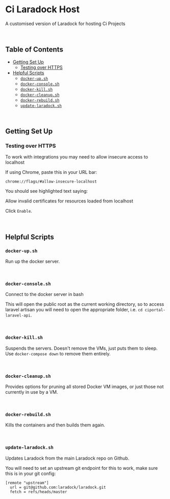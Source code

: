 
# Ci Laradock Host <!-- omit in toc -->

A customised version of Laradock for hosting Ci Projects

&nbsp;




## Table of Contents <!-- omit in toc -->

<!-- toc created automatically via vscode Markdown All in One Plugin https://marketplace.visualstudio.com/items?itemName=yzhang.markdown-all-in-one -->
<!-- toc -->

- [Getting Set Up](#getting-set-up)
  - [Testing over HTTPS](#testing-over-https)
- [Helpful Scripts](#helpful-scripts)
  - [`docker-up.sh`](#docker-upsh)
  - [`docker-console.sh`](#docker-consolesh)
  - [`docker-kill.sh`](#docker-killsh)
  - [`docker-cleanup.sh`](#docker-cleanupsh)
  - [`docker-rebuild.sh`](#docker-rebuildsh)
  - [`update-laradock.sh`](#update-laradocksh)

<!-- tocstop -->

&nbsp;





## Getting Set Up

### Testing over HTTPS

To work with integrations you may need to allow insecure access to localhost

If using Chrome, paste this in your URL bar:

`chrome://flags/#allow-insecure-localhost`


You should see highlighted text saying:

Allow invalid certificates for resources loaded from localhost

Click ` Enable `.
  
&nbsp;





## Helpful Scripts

### `docker-up.sh`

Run up the docker server.

&nbsp;


  
  
### `docker-console.sh`

Connect to the docker server in bash

This will open the public root as the current working directory, so to access laravel artisan
you will need to open the appropriate folder, i.e. `cd ciportal-laravel-api`.

&nbsp;


  
  
### `docker-kill.sh`

Suspends the servers. Doesn't remove the VMs, just puts them to sleep.  
Use `docker-compose down` to remove them entirely.

&nbsp;


  
  
### `docker-cleanup.sh`

Provides options for pruning all stored Docker VM images, or just those not currently in use
by a VM.

&nbsp;


  
  
### `docker-rebuild.sh`

Kills the containers and then builds them again.

&nbsp;

  
  
### `update-laradock.sh`

Updates Laradock from the main Laradock repo on Github.

You will need to set an upstream git endpoint for this to work, make sure this is in your git config:

```gitconfig
[remote "upstream"]
  url = git@github.com:laradock/laradock.git
  fetch = refs/heads/master
```

&nbsp;

  
  